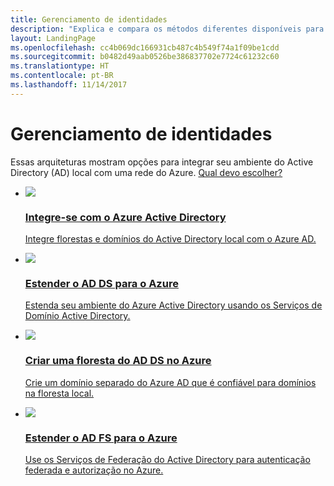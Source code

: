 ```yaml
---
title: Gerenciamento de identidades
description: "Explica e compara os métodos diferentes disponíveis para o gerenciamento de identidades em sistemas híbrida que abrangem o limite no local/em nuvem com o Azure."
layout: LandingPage
ms.openlocfilehash: cc4b069dc166931cb487c4b549f74a1f09be1cdd
ms.sourcegitcommit: b0482d49aab0526be386837702e7724c61232c60
ms.translationtype: HT
ms.contentlocale: pt-BR
ms.lasthandoff: 11/14/2017
---
```

# <a name="identity-management"></a>Gerenciamento de identidades

Essas arquiteturas mostram opções para integrar seu ambiente do Active Directory (AD) local com uma rede do Azure. [Qual devo escolher?](./considerations.md)

<ul class="panelContent">
    <li>
        <a href="./azure-ad.md">
            <div class="cardSize">
                <div class="cardPadding">
                    <div class="card">
                        <div class="cardImageOuter">
                            <div class="cardImage">
                            <img src="./images/azure-ad.svg">
                            </div>
                        </div>
                        <div class="cardText">
                            <h3>Integre-se com o Azure Active Directory</h3>
                            <p>Integre florestas e domínios do Active Directory local com o Azure AD.</p>
                        </div>
                    </div>
                </div>
            </div>
        </a>
    </li>
    <li>
        <a href="./adds-extend-domain.md">
            <div class="cardSize">
                <div class="cardPadding">
                    <div class="card">
                        <div class="cardImageOuter">
                            <div class="cardImage">
                            <img src="./images/adds-extend-domain.svg">
                            </div>
                        </div>
                        <div class="cardText">
                            <h3>Estender o AD DS para o Azure</h3>
                            <p>Estenda seu ambiente do Azure Active Directory usando os Serviços de Domínio Active Directory.</p>
                        </div>
                    </div>
                </div>
            </div>
        </a>
    </li>
    <li>
        <a href="./adds-forest.md">
            <div class="cardSize">
                <div class="cardPadding">
                    <div class="card">
                        <div class="cardImageOuter">
                            <div class="cardImage">
                            <img src="./images/adds-forest.svg">
                            </div>
                        </div>
                        <div class="cardText">
                            <h3>Criar uma floresta do AD DS no Azure</h3>
                            <p>Crie um domínio separado do Azure AD que é confiável para domínios na floresta local.</p>
                        </div>
                    </div>
                </div>
            </div>
        </a>
    </li>
    <li>
        <a href="./adfs.md">
            <div class="cardSize">
                <div class="cardPadding">
                    <div class="card">
                        <div class="cardImageOuter">
                            <div class="cardImage">
                            <img src="./images/adfs.svg">
                            </div>
                        </div>
                        <div class="cardText">
                            <h3>Estender o AD FS para o Azure</h3>
                            <p>Use os Serviços de Federação do Active Directory para autenticação federada e autorização no Azure.</p>
                        </div>
                    </div>
                </div>
            </div>
        </a>
    </li>
</ul>

